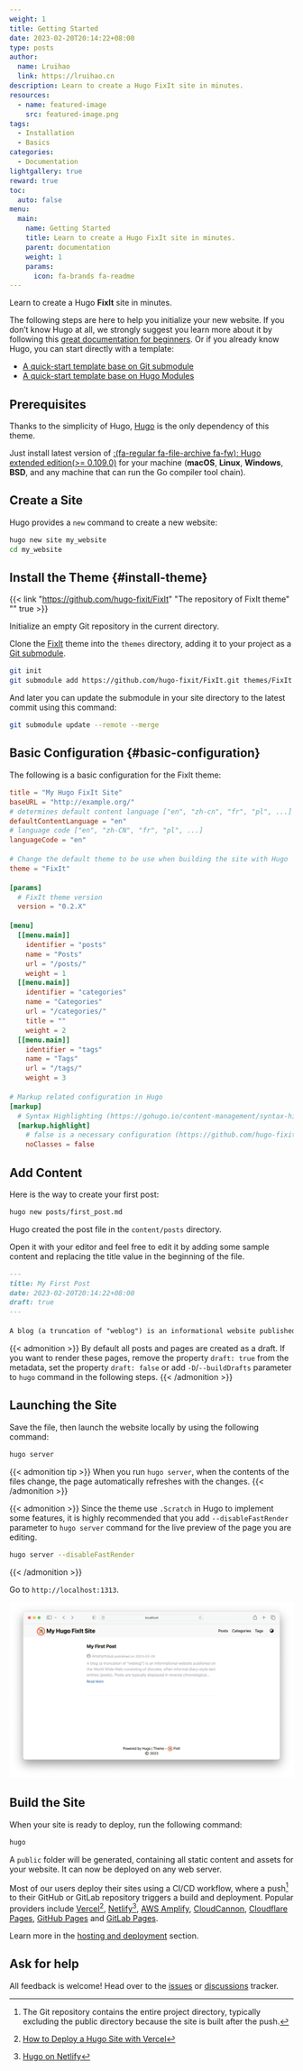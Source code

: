 ```yaml
---
weight: 1
title: Getting Started
date: 2023-02-20T20:14:22+08:00
type: posts
author:
  name: Lruihao
  link: https://lruihao.cn
description: Learn to create a Hugo FixIt site in minutes.
resources:
  - name: featured-image
    src: featured-image.png
tags:
  - Installation
  - Basics
categories:
  - Documentation
lightgallery: true
reward: true
toc:
  auto: false
menu:
  main:
    name: Getting Started
    title: Learn to create a Hugo FixIt site in minutes.
    parent: documentation
    weight: 1
    params:
      icon: fa-brands fa-readme
---
```


Learn to create a Hugo **FixIt** site in minutes.

<!--more-->

The following steps are here to help you initialize your new website. If you don’t know Hugo at all, we strongly suggest you learn more about it by following this [great documentation for beginners][getting-started]. Or if you already know Hugo, you can start directly with a template:

- [A quick-start template base on Git submodule][hugo-fixit-blog-git]
- [A quick-start template base on Hugo Modules][hugo-fixit-blog-go]

## Prerequisites

Thanks to the simplicity of Hugo, [Hugo][hugo] is the only dependency of this theme.

Just install latest version of [:(fa-regular fa-file-archive fa-fw): Hugo extended edition(>= 0.109.0)][hugo-installing] for your machine (**macOS**, **Linux**, **Windows**, **BSD**, and any machine that can run the Go compiler tool chain).

## Create a Site

Hugo provides a `new` command to create a new website:

```bash
hugo new site my_website
cd my_website
```

## Install the Theme {#install-theme}

{{< link "https://github.com/hugo-fixit/FixIt" "The repository of FixIt theme" "" true >}}

Initialize an empty Git repository in the current directory.

Clone the [FixIt][fixit] theme into the `themes` directory, adding it to your project as a [Git submodule][git-submodule].

```bash
git init
git submodule add https://github.com/hugo-fixit/FixIt.git themes/FixIt
```

And later you can update the submodule in your site directory to the latest commit using this command:

```bash
git submodule update --remote --merge
```

## Basic Configuration {#basic-configuration}

The following is a basic configuration for the FixIt theme:

```toml
title = "My Hugo FixIt Site"
baseURL = "http://example.org/"
# determines default content language ["en", "zh-cn", "fr", "pl", ...]
defaultContentLanguage = "en"
# language code ["en", "zh-CN", "fr", "pl", ...]
languageCode = "en"

# Change the default theme to be use when building the site with Hugo
theme = "FixIt"

[params]
  # FixIt theme version
  version = "0.2.X"

[menu]
  [[menu.main]]
    identifier = "posts"
    name = "Posts"
    url = "/posts/"
    weight = 1
  [[menu.main]]
    identifier = "categories"
    name = "Categories"
    url = "/categories/"
    title = ""
    weight = 2
  [[menu.main]]
    identifier = "tags"
    name = "Tags"
    url = "/tags/"
    weight = 3

# Markup related configuration in Hugo
[markup]
  # Syntax Highlighting (https://gohugo.io/content-management/syntax-highlighting)
  [markup.highlight]
    # false is a necessary configuration (https://github.com/hugo-fixit/FixIt/issues/43)
    noClasses = false
```

## Add Content

Here is the way to create your first post:

```bash
hugo new posts/first_post.md
```

Hugo created the post file in the `content/posts` directory.

Open it with your editor and feel free to edit it by adding some sample content and replacing the title value in the beginning of the file.

```markdown
---
title: My First Post
date: 2023-02-20T20:14:22+08:00
draft: true
---

A blog (a truncation of "weblog") is an informational website published on the World Wide Web consisting of discrete, often informal diary-style text entries (posts). Posts are typically displayed in reverse chronological order so that the most recent post appears first, at the top of the web page. Until 2009, blogs were usually the work of a single individual,[citation needed] occasionally of a small group, and often covered a single subject or topic. In the 2010s, "multi-author blogs" (MABs) emerged, featuring the writing of multiple authors and sometimes professionally edited. MABs from newspapers, other media outlets, universities, think tanks, advocacy groups, and similar institutions account for an increasing quantity of blog traffic. The rise of Twitter and other "microblogging" systems helps integrate MABs and single-author blogs into the news media. Blog can also be used as a verb, meaning to maintain or add content to a blog.
```

{{< admonition >}}
By default all posts and pages are created as a draft. If you want to render these pages, remove the property `draft: true` from the metadata, set the property `draft: false` or add `-D`/`--buildDrafts` parameter to `hugo` command in the following steps.
{{< /admonition >}}

## Launching the Site

Save the file, then launch the website locally by using the following command:

```bash
hugo server
```

{{< admonition tip >}}
When you run `hugo server`, when the contents of the files change, the page automatically refreshes with the changes.
{{< /admonition >}}

{{< admonition >}}
Since the theme use `.Scratch` in Hugo to implement some features,
it is highly recommended that you add `--disableFastRender` parameter to `hugo server` command for the live preview of the page you are editing.

```bash
hugo server --disableFastRender
```

{{< /admonition >}}

Go to `http://localhost:1313`.

![Basic configuration preview](basic-configuration-preview.png 'Basic configuration preview')

## Build the Site

When your site is ready to deploy, run the following command:

```bash
hugo
```

A `public` folder will be generated, containing all static content and assets for your website. It can now be deployed on any web server.

Most of our users deploy their sites using a CI/CD workflow, where a push[^1] to their GitHub or GitLab repository triggers a build and deployment. Popular providers include [Vercel][vercel][^2], [Netlify][netlify][^3], [AWS Amplify][amplify], [CloudCannon][cloudcannon], [Cloudflare Pages][cf-pages], [GitHub Pages][gh-pages] and [GitLab Pages][gl-pages].

Learn more in the [hosting and deployment][hosting-and-deployment] section.

## Ask for help

All feedback is welcome! Head over to the [issues][issues] or [discussions][discussions] tracker.

[getting-started]: https://gohugo.io/getting-started/
[hugo-fixit-blog-git]: https://github.com/hugo-fixit/hugo-fixit-blog-git
[hugo-fixit-blog-go]: https://github.com/hugo-fixit/hugo-fixit-blog-go
[hugo]: https://gohugo.io/
[hugo-installing]: https://gohugo.io/getting-started/installing/
[fixit]: https://github.com/hugo-fixit/FixIt
[git-submodule]: https://git-scm.com/book/en/v2/Git-Tools-Submodules
[vercel]: https://vercel.com/
[netlify]: https://www.netlify.com/
[amplify]: https://aws.amazon.com/amplify/
[cloudcannon]: https://cloudcannon.com/
[cf-pages]: https://pages.cloudflare.com/
[gh-pages]: https://pages.github.com/
[gl-pages]: https://docs.gitlab.com/ee/user/project/pages/
[deploying-hugo-with-vercel]: https://vercel.com/guides/deploying-hugo-with-vercel
[hugo-on-netlify]: https://docs.netlify.com/integrations/frameworks/hugo/
[hosting-and-deployment]: https://gohugo.io/hosting-and-deployment/
[issues]: https://github.com/hugo-fixit/FixIt/issues
[discussions]: https://github.com/hugo-fixit/FixIt/discussions

[^1]: The Git repository contains the entire project directory, typically excluding the public directory because the site is built after the push.
[^2]: [How to Deploy a Hugo Site with Vercel][deploying-hugo-with-vercel]
[^3]: [Hugo on Netlify][hugo-on-netlify]